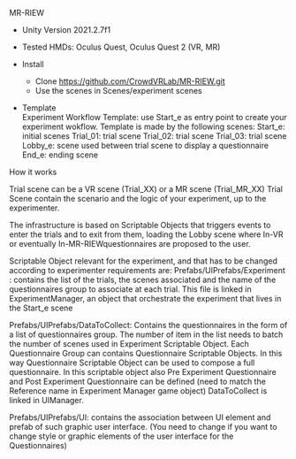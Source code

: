 MR-RIEW

- Unity Version 2021.2.7f1
- Tested HMDs: Oculus Quest, Oculus Quest 2  (VR, MR)

- Install
  - Clone https://github.com/CrowdVRLab/MR-RIEW.git
  - Use the scenes in Scenes/experiment scenes

- Template  
  Experiment Workflow Template:
  use Start_e as entry point to create your experiment wokflow. Template is made by the following scenes:
        Start_e: initial scenes
        Trial_01: trial scene
        Trial_02: trial scene
        Trial_03: trial scene
        Lobby_e: scene used between trial scene to display a questionnaire
        End_e: ending scene

How it works

Trial scene can be a VR scene (Trial_XX) or a MR scene (Trial_MR_XX)
Trial Scene contain the scenario and the logic of your experiment, up to the experimenter.

The infrastructure is based on Scriptable Objects that triggers events to enter the trials and to exit from them, 
loading the Lobby scene where In-VR or eventually In-MR-RIEWquestionnaires are proposed to the user.
        
Scriptable Object relevant for the experiment, and that has to be changed according to experimenter requirements are:
Prefabs/UIPrefabs/Experiment : contains the list of the trials, the scenes associated and the name of the questionnaires group to associate at each trial.
                               This file is linked in ExperimentManager, an object that orchestrate the experiment that lives in the Start_e scene
                               
                               
Prefabs/UIPrefabs/DataToCollect: Contains the questionnaires in the form of a list of questionnaires group. The number of item in the list needs to batch the number of scenes used in Experiment Scriptable Object.
                                 Each Questionnaire Group can contains Questionnaire Scriptable Objects. In this way Questionnaire Scriptable Object can be used 
                                 to compose a full questionnaire. In this scriptable object also Pre Experiment Questionnaire and Post Experiment Questionnaire can be defined (need to match the Reference name in Experiment Manager game object) 
                                 DataToCollect is linked in UIManager. 
                                 
Prefabs/UIPrefabs/UI: contains the association between UI element and prefab of such graphic user interface. (You need to change if you want to change style or graphic elements of the user interface for the Questionnaires)

